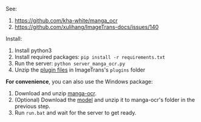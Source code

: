 See:

1. <https://github.com/kha-white/manga_ocr>
2. <https://github.com/xulihang/ImageTrans-docs/issues/140>

Install:

1. Install python3
2. Install required packages: `pip install -r requirements.txt`
3. Run the server: `python server_manga_ocr.py`
4. Unzip the [plugin files](https://github.com/xulihang/ImageTrans-docs/files/7919869/manga-ocr-plugin.zip) in ImageTrans's `plugins` folder

**For convenience**, you can also use the Windows package:

1. Download and unzip [manga-ocr](https://github.com/xulihang/ImageTrans_plugins/releases/download/plugins/manga-ocr.zip).
2. (Optional) Download the [model](https://github.com/xulihang/ImageTrans_plugins/releases/download/plugins/manga-ocr-model.zip) and unzip it to manga-ocr's folder in the previous step.
3. Run `run.bat` and wait for the server to get ready.
